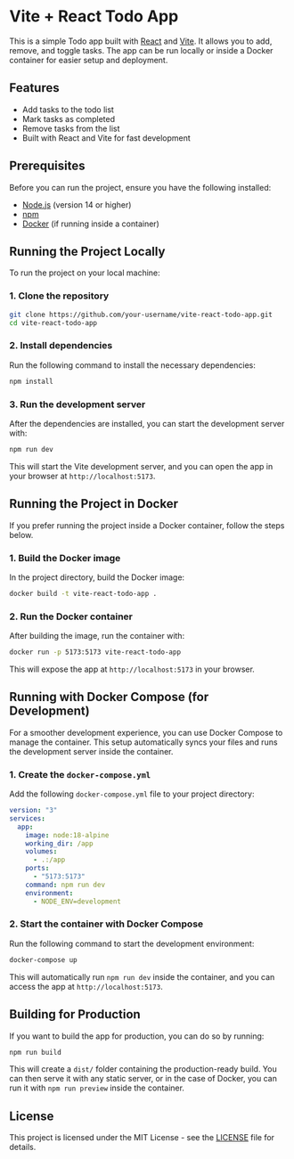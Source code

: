 
# Vite + React Todo App

This is a simple Todo app built with [React](https://reactjs.org/) and [Vite](https://vitejs.dev/). It allows you to add, remove, and toggle tasks. The app can be run locally or inside a Docker container for easier setup and deployment.

## Features
- Add tasks to the todo list
- Mark tasks as completed
- Remove tasks from the list
- Built with React and Vite for fast development

## Prerequisites

Before you can run the project, ensure you have the following installed:

- [Node.js](https://nodejs.org/) (version 14 or higher)
- [npm](https://www.npmjs.com/)
- [Docker](https://www.docker.com/) (if running inside a container)

## Running the Project Locally

To run the project on your local machine:

### 1. Clone the repository

```bash
git clone https://github.com/your-username/vite-react-todo-app.git
cd vite-react-todo-app
```

### 2. Install dependencies

Run the following command to install the necessary dependencies:

```bash
npm install
```

### 3. Run the development server

After the dependencies are installed, you can start the development server with:

```bash
npm run dev
```

This will start the Vite development server, and you can open the app in your browser at `http://localhost:5173`.

## Running the Project in Docker

If you prefer running the project inside a Docker container, follow the steps below.

### 1. Build the Docker image

In the project directory, build the Docker image:

```bash
docker build -t vite-react-todo-app .
```

### 2. Run the Docker container

After building the image, run the container with:

```bash
docker run -p 5173:5173 vite-react-todo-app
```

This will expose the app at `http://localhost:5173` in your browser.

## Running with Docker Compose (for Development)

For a smoother development experience, you can use Docker Compose to manage the container. This setup automatically syncs your files and runs the development server inside the container.

### 1. Create the `docker-compose.yml`

Add the following `docker-compose.yml` file to your project directory:

```yaml
version: "3"
services:
  app:
    image: node:18-alpine
    working_dir: /app
    volumes:
      - .:/app
    ports:
      - "5173:5173"
    command: npm run dev
    environment:
      - NODE_ENV=development
```

### 2. Start the container with Docker Compose

Run the following command to start the development environment:

```bash
docker-compose up
```

This will automatically run `npm run dev` inside the container, and you can access the app at `http://localhost:5173`.

## Building for Production

If you want to build the app for production, you can do so by running:

```bash
npm run build
```

This will create a `dist/` folder containing the production-ready build. You can then serve it with any static server, or in the case of Docker, you can run it with `npm run preview` inside the container.

## License

This project is licensed under the MIT License - see the [LICENSE](LICENSE) file for details.
